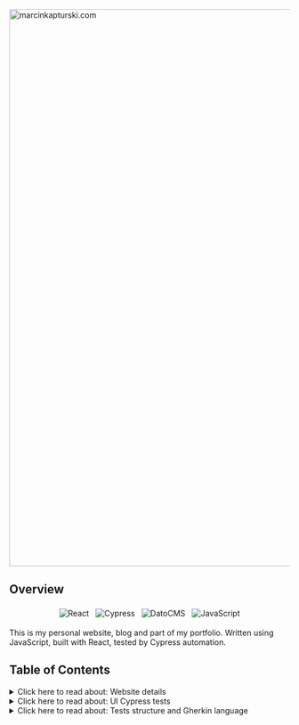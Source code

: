 <img width="1002" alt="marcinkapturski.com" src="https://user-images.githubusercontent.com/41780000/216717242-f88147a2-2110-4afb-b7d9-17ae6f58bae3.png">

## Overview
<p align="center">   
    <img src="https://img.shields.io/badge/React-_-blue?logo=React" alt="React" style="vertical-align:top; margin:4px">
    <img src="https://img.shields.io/badge/Cypress-_-blue?logo=Cypress" alt="Cypress" style="vertical-align:top; margin:4px">    
    <img src="https://img.shields.io/badge/DatoCMS-_-blue?logo=DatoCMS" alt="DatoCMS" style="vertical-align:top; margin:4px">
    <img src="https://img.shields.io/badge/JavaScript-_-blue?logo=JavaScript" alt="JavaScript" style="vertical-align:top; margin:4px">
</p>

This is my personal website, blog and part of my portfolio.
Written using JavaScript, built with React, tested by Cypress automation.

## Table of Contents

<details><summary>Click here to read about: Website details</summary>
<p>

  ## Website

  ##Run Website Locally

```bash
# install necessary packages
yarn

# run the project
yarn start
```

Open http://localhost:3000 with your browser to see the result
</p>
</details>
<details><summary>Click here to read about: UI Cypress tests</summary>
<p>

  ## UI Cypress tests

  
  ## Run Tests in console

```bash
# install necessary packages
yarn

# run cypress tests
yarn cy:run
```

Test results will be displayed like on this example


![Screen Shot 2023-01-14 at 2 05 21 PM](https://user-images.githubusercontent.com/41780000/212472955-f13dd7d9-5564-4086-bcf2-5b4a7edb2e39.png)


  
  ## Run Tests in Cypress window
  
```bash
# install necessary packages
yarn

# run cypress service window
yarn cy:open
```

Here is example of Cypress service window with example Cucumber Feature files

![Screen Shot 2023-01-14 at 2 10 29 PM](https://user-images.githubusercontent.com/41780000/212473176-415976ab-d956-4218-a3b0-7b00117086ad.png)
</p>
</details>

<details><summary>Click here to read about: Tests structure and Gherkin language</summary>
<p>

  ## Tests structure and Gherkin language

Under path: `/cypress/e2e` are all automation tests written in Gherkin language

Example:

```gherkin
Feature: Navigation links are visible and performing actions

  Background:
    Given I open the "home_page"
    And The title includes "About automation tests in Software Development"

  @regression
  Scenario Outline: Navigation item "<navigation_item>" scrolled to its assigned section
    When I click on the navigation link "<navigation_item>"
    Then The page is on the position "<position>"

    Examples:
      | navigation_item | position |
      | What I Do       | 10       |
      | About me        | 18       |
      | Cooperation     | 11       |
      | Contact         | 16       |
```


</p>
</details>
